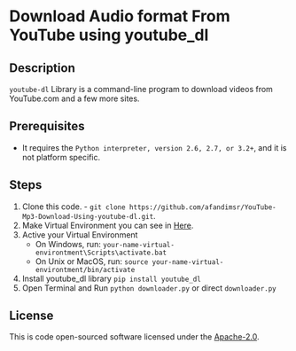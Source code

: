 # Download Audio format From YouTube using youtube_dl
## Description
`youtube-dl` Library is a command-line program to download videos from YouTube.com and a few more sites.
## Prerequisites
-  It requires the `Python interpreter, version 2.6, 2.7, or 3.2+`, and it is not platform specific.
## Steps
1. Clone this code.
        - `git clone https://github.com/afandimsr/YouTube-Mp3-Download-Using-youtube-dl.git`. 
2. Make Virtual Environment you can see in  [Here](https://docs.python.org/3/tutorial/venv.html).
3. Active your Virtual Environment 
    - On Windows, run:
        `your-name-virtual-environtment\Scripts\activate.bat`
    - On Unix or MacOS, run:
        `source your-name-virtual-environtment/bin/activate`
4. Install youtube_dl library `pip install youtube_dl`
5. Open Terminal and Run `python downloader.py` or direct `downloader.py`

## License
This is code open-sourced software licensed under the [Apache-2.0](https://opensource.org/licenses/Apache-2.0).